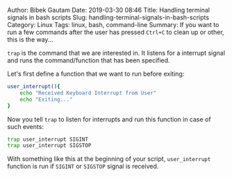 Author: Bibek Gautam
Date: 2019-03-30 08:46
Title: Handling terminal signals in bash scripts
Slug: handling-terminal-signals-in-bash-scripts
Category: Linux
Tags: linux, bash, command-line
Summary: If you want to run a few commands after the user has pressed `Ctrl+C` to clean up or other, this is the way...

`trap` is the command that we are interested in. It listens for a interrupt signal and runs the command/function that has been specified.

Let's first define a function that we want to run before exiting:

```bash
user_interrupt(){
    echo "Received Keyboard Interrupt from User"
    echo "Exiting..."
}
```

Now you tell `trap` to listen for interrupts and run this function in case of such events:

```bash
trap user_interrupt SIGINT
trap user_interrupt SIGSTOP
```

With something like this at the beginning of your script, `user_interrupt` function is run if `SIGINT` or `SIGSTOP` signal is received.
